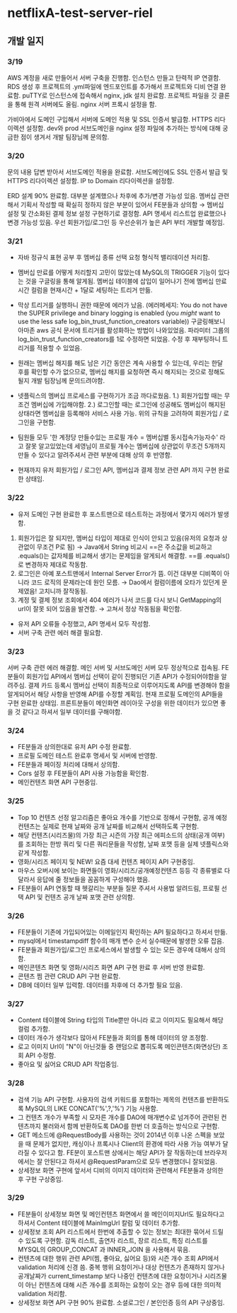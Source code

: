 # netflixA-test-server-riel

## 개발 일지

### 3/19
AWS 계정을 새로 만들어서 서버 구축을 진행함. 인스턴스 만들고 탄력적 IP 연결함. RDS 생성 후 프로젝트의 .yml파일에 엔드포인트를 추가해서 프로젝트와 디비 연결 완료함.
puTTY로 인스턴스에 접속해서 nginx, jdk 설치 완료함. 프로젝트 파일을 깃 클론을 통해 원격 서버에도 올림. nginx 서버 프록시 설정을 함.

가비아에서 도메인 구입해서 서버에 도메인 적용 및 SSL 인증서 발급함. HTTPS 리다이렉션 설정함. dev와 prod 서브도메인을 nginx 설정 파일에 추가하는 방식에 대해 궁금한 점이 생겨서 개발 팀장님께 문의함.

### 3/20
문의 내용 답변 받아서 서브도메인 적용을 완료함. 서브도메인에도 SSL 인증서 발급 및 HTTPS 리다이렉션 설정함.
IP to Domain 리다이렉션을 설정함. 

ERD 설계 90% 완료함. 대부분 설계했으나 차후에 추가/변경 가능성 있음. 
멤버십 관련해서 기획서 작성할 때 확실히 정하지 않은 부분이 있어서 FE분들과 상의함 → 멤버십 설정 및 간소화된 결제 정보 설정 구현하기로 결정함.
API 명세서 리스트업 완료했으나 변경 가능성 있음. 우선 회원가입/로그인 등 우선순위가 높은 API 부터 개발할 예정임.

### 3/21
- 자바 정규식 표현 공부 후 멤버십 종류 선택 요청 형식적 밸리데이션 처리함.
- 멤버십 만료를 어떻게 처리할지 고민이 많았는데 MySQL의 TRIGGER 기능이 있다는 것을 구글링을 통해 알게됨.
멤버십 테이블에 삽입이 일어나기 전에 멤버십 만료 시간 컬럼을 현재시간 + 1달로 세팅하는 트리거 만듦.
- 막상 트리거를 실행하니 권한 때문에 에러가 났음.
(에러메세지: You do not have the SUPER privilege and binary logging is enabled (you *might* want to use the less safe log_bin_trust_function_creators variable))
구글링해보니 아마존 aws 공식 문서에 트리거를 활성화하는 방법이 나와있었음. 파라미터 그룹의log_bin_trust_function_creators를 1로 수정하면 되었음. 수정 후 재부팅하니 트리거를 적용할 수 있었음.

- 원래는 멤버십 해지를 해도 남은 기간 동안은 계속 사용할 수 있는데, 우리는 한달 후를 확인할 수가 없으므로, 멤버십 해지를 요청하면 즉시 해지되는 것으로 정해도 될지 개발 팀장님께 문의드려야함.

- 넷플릭스의 멤버십 프로세스를 구현하기가 조금 까다로웠음.
1.) 회원가입할 때는 무조건 멤버십에 가입해야함.
2.) 로그인할 때는 로그인에 성공해도 멤버십이 해지된 상태라면 멤버십을 등록해야 서비스 사용 가능.
위의 규칙을 고려하여 회원가입 / 로그인을 구현함.

- 팀원들 모두 '한 계정당 만들수있는 프로필 개수 = 멤버십별 동시접속가능자수' 라고 잘못 알고있었는데 세영님이 프로필 개수는 멤버십에 상관없이 무조건 5개까지 만들 수 있다고 알려주셔서 관련 부분에 대해 상의 후 반영함.
- 현재까지 유저 회원가입 / 로그인 API, 멤버십과 결제 정보 관련 API 까지 구현 완료한 상태임.

### 3/22
- 유저 도메인 구현 완료한 후 포스트맨으로 테스트하는 과정에서 몇가지 에러가 발생함.
1. 회원가입은 잘 되지만, 멤버십 타입이 제대로 인식이 안되고 있음(유저의 요청과 상관없이 무조건 P로 됨)
→ Java에서 String 비교시 ==은 주소값을 비교하고 .equals()는 값자체를 비교해서 생기는 문제임을 알게되서 해결함.  ==를 .equals()로 변경하자 제대로 작동함.
2. 로그인은 아예 포스트맨에서 Internal Server Error가 뜸. 이건 대부분 디비쪽이 아니라 코드 로직의 문제라는데 원인 모름. 
→ Dao에서 컬럼이름에 오타가 있던게 문제였음! 고치니까 잘작동됨.
3. 계정 및 결제 정보 조회에서 404 에러가 나서 코드를 다시 보니 GetMapping의 url이 잘못 되어 있음을 발견함.
→ 고쳐서 정상 작동됨을 확인함.

- 유저 API 오류들 수정했고, API 명세서 모두 작성함.
- 서버 구축 관련 에러 해결 필요함.

### 3/23
서버 구축 관련 에러 해결함. 메인 서버 및 서브도메인 서버 모두 정상적으로 접속됨.
FE분들이 회원가입 API에서 멤버십 선택이 같이 진행되던 기존 API가 수정되어야함을 알려주심. 결제 카드 등록시 멤버십 선택이 최종적으로 이루어지도록 API를 변경해야 함을 알게되어서 해당 사항을 반영해 API를 수정할 계획임. 현재 프로필 도메인의 API들을 구현 완료한 상태임. 프론트분들이 메인화면 레이아웃 구성을 위한 데이터가 있으면 좋을 것 같다고 하셔서 일부 데이터를 구해야함.

### 3/24
- FE분들과 상의한대로 유저 API 수정 완료함.
- 프로필 도메인 테스트 완료후 명세서 및 서버에 반영함.
- FE분들과 페이징 처리에 대해서 상의함.
- Cors 설정 후 FE분들이 API 사용 가능함을 확인함.
- 메인컨텐츠 화면 API 구현중임.

### 3/25
- Top 10 컨텐츠 선정 알고리즘은 좋아요 개수를 기반으로 정해서 구현함, 공개 예정 컨텐츠는 실제로 현재 날짜와 공개 날짜를 비교해서 선택하도록 구현함.
- 해당 컨텐츠(시리즈물)의 가장 최근 시즌의 가장 최근 에피소드의 상태(공개 여부)를 조회하는 한방 쿼리 및 다른 쿼리문들을 작성함, 날짜 포맷 등을 실제 넷플릭스와 같게 작성함.
- 영화/시리즈 페이지 및 NEW! 요즘 대세 컨텐츠 페이지 API 구현중임.
- 마우스 오버시에 보이는 화면들이 영화/시리즈/공개예정컨텐츠 등등 각 종류별로 다 달라서 응답에 줄 정보들을 꼼꼼하게 구성해야 했음.
- FE분들이 API 연동할 때 헷갈리는 부분들 질문 주셔서 사용법 알려드림, 프로필 선택 API 및 컨텐츠 공개 날짜 포맷 관련 상의함.

### 3/26
- FE분들이 기존에 가입되어있는 이메일인지 확인하는 API 필요하다고 하셔서 만듦.
- mysql에서 timestampdiff 함수의 매개 변수 순서 실수때문에 발생한 오류 잡음.
- FE분들과 회원가입/로그인 프로세스에서 발생할 수 있는 모든 경우에 대해서 상의함.
- 메인콘텐츠 화면 및 영화/시리즈 화면 API 구현 완료 후 서버 반영 완료함.
- 콘텐츠 찜 관련 CRUD API 구현 완료함.
- DB에 데이터 일부 입력함. 데이터를 차후에 더 추가할 필요 있음.

### 3/27
- Content 테이블에 String 타입의 Title뿐만 아니라 로고 이미지도 필요해서 해당 컬럼 추가함.
- 데이터 개수가 생각보다 많아서 FE분들과 회의를 통해 데이터의 양 조정함.
- 로고 이미지 Url이 "N"이 아닌것들 중 랜덤으로 뽑히도록 메인콘텐츠(화면상단) 조회 API 수정함.
- 좋아요 및 싫어요 CRUD API 작업중임.

### 3/28
- 검색 기능 API 구현함. 사용자의 검색 키워드를 포함하는 제목의 컨텐츠를 반환하도록 MySQL의 LIKE CONCAT('%',?,'%') 기능 사용함.
- 그 컨텐츠 개수가 부족할 시 모자른 개수를 DAO에 매개변수로 넘겨주어 관련된 컨텐츠까지 불러와서 함께 반환하도록 DAO를 한번 더 호출하는 방식으로 구현함.
- GET 메소드에 @RequestBody를 사용하는 것이 2014년 이후 나온 스펙을 보았을 때 문제가 없지만, 캐싱이나 프록시나 Client의 환경에 따라 사용 가능 여부가 달라질 수 있다고 함. FE분이 포스트맨 상에서는 해당 API가 잘 작동하는데 브라우저에서는 잘 안된다고 하셔서 @RequestParam으로 모두 변경했더니 잘되었음.
- 상세정보 화면 구현에 앞서서 디비의 이미지 데이터와 관련해서 FE분들과 상의한 후 구현 구상중임.

### 3/29
- FE분들이 상세정보 화면 및 메인컨텐츠 화면에서 쓸 메인이미지Url도 필요하다고 하셔서 Content 테이블에 MainImgUrl 칼럼 및 데이터 추가함.
- 상세정보 조회 API 리스트에서 한번에 추출할 수 있는 정보는 최대한 묶어서 드릴 수 있도록 구현함. 감독 리스트, 출연자 리스트, 장르 리스트, 특징 리스트를 MYSQL의 GROUP_CONCAT 과 INNER_JOIN 을 사용해서 묶음.
- 컨텐츠에 대한 행위 관련 API(찜, 좋아요, 싫어요 등)와 시즌 개수 조회 API에서 validation 처리에 신경 씀. 중복 행위 요청이거나 대상 컨텐츠가 존재하지 않거나 공개날짜가 current_timestamp 보다 나중인 컨텐츠에 대한 요청이거나 시리즈물이 아닌 컨텐츠에 대해 시즌 개수를 조회하는 요청이 오는 경우 등에 대한 의미적 validation 처리함.
- 상세정보 화면 API 구현 90% 완료함. 소셜로그인 / 본인인증 등의 API 구상중임.
